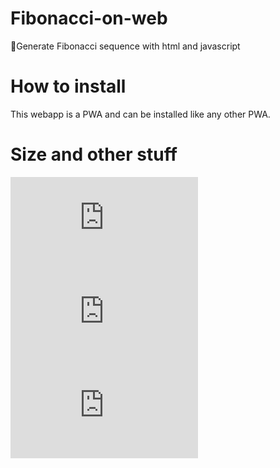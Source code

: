 # Fibonacci-on-web
🚀Generate Fibonacci sequence with html and javascript

# How to install
This webapp is a PWA and can be installed like any other PWA.

# Size and other stuff
![Size](https://img.shields.io/github/languages/code-size/BastionAtackDev/Fibo.js?style=flat-square)
![Contributers](https://img.shields.io/github/contributors/BastionAtackDev/Fibo.js?style=flat-square)
![](https://img.shields.io/github/last-commit/BastionAtackDev/Fibo.js?style=flat-square)
